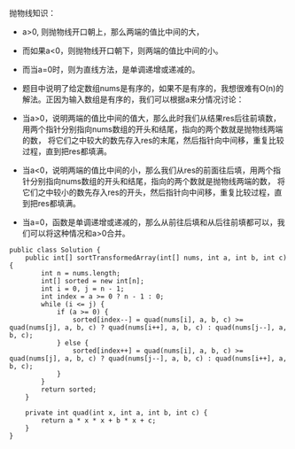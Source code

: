抛物线知识：

- a>0, 则抛物线开口朝上，那么两端的值比中间的大，
- 而如果a<0，则抛物线开口朝下，则两端的值比中间的小。
- 而当a=0时，则为直线方法，是单调递增或递减的。
- 题目中说明了给定数组nums是有序的，如果不是有序的，我想很难有O(n)的解法。正因为输入数组是有序的，我们可以根据a来分情况讨论：

- 当a>0，说明两端的值比中间的值大，那么此时我们从结果res后往前填数，用两个指针分别指向nums数组的开头和结尾，指向的两个数就是抛物线两端的数，
将它们之中较大的数先存入res的末尾，然后指针向中间移，重复比较过程，直到把res都填满。

- 当a<0，说明两端的值比中间的小，那么我们从res的前面往后填，用两个指针分别指向nums数组的开头和结尾，指向的两个数就是抛物线两端的数，
将它们之中较小的数先存入res的开头，然后指针向中间移，重复比较过程，直到把res都填满。

- 当a=0，函数是单调递增或递减的，那么从前往后填和从后往前填都可以，我们可以将这种情况和a>0合并。

 
```
public class Solution {
    public int[] sortTransformedArray(int[] nums, int a, int b, int c) {
        int n = nums.length;
        int[] sorted = new int[n];
        int i = 0, j = n - 1;
        int index = a >= 0 ? n - 1 : 0;
        while (i <= j) {
            if (a >= 0) {
                sorted[index--] = quad(nums[i], a, b, c) >= quad(nums[j], a, b, c) ? quad(nums[i++], a, b, c) : quad(nums[j--], a, b, c);
            } else {
                sorted[index++] = quad(nums[i], a, b, c) >= quad(nums[j], a, b, c) ? quad(nums[j--], a, b, c) : quad(nums[i++], a, b, c);
            }
        }
        return sorted;
    }
    
    private int quad(int x, int a, int b, int c) {
        return a * x * x + b * x + c;
    }
}
```

